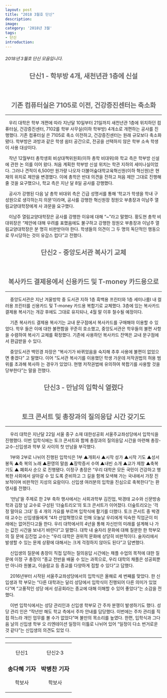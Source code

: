 ```yaml
---
layout: post
title: "2018 3월호 단신"
description:
image:
category: '2018년 3월'
tags:
- 단신
introduction:
---
```


<h4 style="color:#686868"><i>2018년 3월호 단신 모음입니다.</i></h4>

<center>
<h2 style="color:#686868;">단신1 - 학부방 4개, 새천년관 1층에 신설</h2>
<br/>
<h2 style="color:#686868;">기존 컴퓨터실은 7105로 이전, 건강증진센터는 축소화</h2>
<hr/>
</center>

<!-- 단신 1 -->
&nbsp; &nbsp;우리 대학은 학부 개편에 따라 지난달 10일부터 21일까지 새천년관 1층에 위치하던 컴퓨터실,
건강증진센터, 7102를 학부 사무실(이하 학부방) 4개소로 개편하는 공사를 진행했다. 기존 컴퓨터실
은 7105로 축소 이전하고, 건강증진센터는 원래 규모보다 축소화됐다. 학부방은 과방과 같은 학생
쉼터 공간으로, 전공을 선택하지 않은 학부 소속 학생이 사용 대상이다.

&nbsp; &nbsp;작년 12월부터 총학생회 비상대책위원회(이하 총학 비대위)와 학교 측은 학부방 신설에 관한 논
의를 이어 왔다. 처음 계획한 학부방 신설 위치는 학관 지하의 세미나실이었다. 그러나 견적이
6,500만 원가량 나오자 더불어숲대학교육혁신원(이하 혁신원)은 현재의 위치로 제안을 변경했다.
이에 총학은 반대 의견을 전하고 처음 제안 그대로 진행해 줄 것을 요구했으나, 학교 측은 지난
달 8일 공사를 강행했다.

&nbsp; &nbsp;공사가 강행된 다음 날 총학 비대위 측은 긴급 성명서를 통해 ‘학교가 학생을 학내 구성원으로
생각하는지 의문’이라며, 공사를 강행한 혁신원장 정원오 부총장과 이남주 열림교양대학장에게 사
과문을 요구했다.

&nbsp; &nbsp;이남주 열림교양대학장은 공사를 강행한 이유에 대해 “~”라고 말했다. 황도현 총학 비대위장은
“제안에 대해 우려를 표했음에도 불구하고 강행한 정원오 부총장과 이남주 열림교양대학장은 분
명히 비판받아야 한다. 학생들의 의견이 그 두 명의 독단적인 행동으로 무시당하는 것이 유감스
럽다”고 전했다.

<center>
<h2 style="color:#686868;">단신2 - 중앙도서관 복사기 교체</h2>
<br/>
<h2 style="color:#686868;">복사카드 결제용에서 신용카드 및 T-money 카드용으로</h2>
<hr/>
</center>

<!-- 단신 2 -->
&nbsp; &nbsp; 중앙도서관은 지난 겨울방학 중 도서관 지하 1층 흑백용 프린터와 1층 세미나룸Ⅰ 내 컬러용
프린터를 신용카드 및 T-money 카드용 복합기로 교체했다. 3층에 있는 복사카드 결제용 복사기는
개강 후에도 그대로 유지되나, 4월 말 이후 철수될 예정이다.

&nbsp; &nbsp; 기존 복사카드 결제용 복사기는 교내 문구점에서 복사카드를 구매해야 이용할 수 있었다. 학우
들은 이에 대한 불편함을 꾸준히 호소했고, 중앙도서관은 학우들의 불편 사항을 수렴하여 복사기
교체를 확정했다. 기존에 사용하던 복사카드 잔액은 교내 문구점에서 환급받을 수 있다.

&nbsp; &nbsp; 중앙도서관 백민경 차장은 “복사기가 바뀌었음을 숙지해 추후 사용에 불편이 없었으면 좋겠다”
고 말했다. 이어 “도서관 복사기를 이용했던 학생 가운데 저작권법의 허용 범위를 초과해 복사하
는 경우가 있었다. 현행 저작권법에 유의하여 복합기를 사용할 것을 당부한다”는 말을 전했다.

<center>
<h2 style="color:#686868;">단신3 - 만남의 입학식 열렸다</h2>
<br/>
<h2 style="color:#686868;">토크 콘서트 및 총장과의 질의응답 시간 갖기도</h2>
<hr/>
</center>

<!-- 단신 3 -->
&nbsp; &nbsp; 우리 대학은 지난달 22일 서울 중구 소재 대한성공회 서울주교좌성당에서 입학식을 진행했다.
이번 입학식에는 토크 콘서트와 함께 총장과의 질의응답 시간을 마련해 총장-교수-신입생과 학부
모 사이의 첫 만남을 부각했다.

&nbsp; &nbsp; 1부와 2부로 나뉘어 진행된 입학식은 1부 ▲개회사 ▲시작 성가 ▲시작 기도 ▲성서 봉독 ▲축
복의 노래 ▲환영의 말씀 ▲장학증서 수여 ▲내빈 소개 ▲교가 제창 ▲축복 기도 ▲ 폐회사 순으
로 진행됐다. 이정구 총장은 “우리 대학은 모든 국민이 건강하고 행복한 사회에서 살아갈 수 있
도록 준비하고 그 길을 함께 모색해 가는 국내에서 가장 진보적이며 비판적인 지성의 요람이다.
신입생 여러분의 입학을 진심으로 축복한다”는 환영사를 전했다.

&nbsp; &nbsp; ‘만남’을 주제로 한 2부 축하 행사에서는 사회과학부 김진업, 박경태 교수와 신문방송학과 김창
남 교수로 구성된 ‘더숲트리오’의 토크 콘서트가 이어졌다. 더숲트리오는 ‘걱정 말아요 그대’ 등 4
개의 가요를 부르며 입학식에 활기를 더했다.
토크 콘서트 중 박경태 교수는 신입생들에게 “4차 산업혁명으로 인해 오늘날 우리에게 익숙한
직업군이 미래에는 없어진다고들 한다. 우리 대학에서의 4년을 통해 자신만의 미래를 설계해 나
가는 값진 시간을 보내기 바란다”고 말했다. 대학 내 술자리 문화에 대해 질문한 한 학부모의 질
문에 김진업 교수는 “우리 대학은 권위적 문화에 상당히 비판적이다. 술자리에서 발생할 수 있는
문제 상황에 대해서는 크게 걱정하지 않아도 된다”고 답변했다.

&nbsp; &nbsp; 신입생의 질문에 총장이 직접 답하는 질의응답 시간에는 채플 수업의 목적에 대한 질문에 이정
구 총장이 “종교 전반을 배울 수 있는 과목으로, 우리 대학의 채플은 성공회뿐만 아니라 원불교,
이슬람교 등 종교를 다양하게 접할 수 있다”고 답했다.

&nbsp; &nbsp; 2016년부터 시작된 서울주교좌성당에서의 입학식은 올해로 세 번째를 맞았다. 한 신입생과 학
부모는 “다른 대학과는 달리 성당에서 입학식이 진행되어 다른 의미가 있었다”며 “고풍적인 성당
에서 성공회라는 종교에 대해 이해할 수 있어 좋았다”는 소감을 전했다.

&nbsp; &nbsp; 이번 입학식에서는 성당 관리인과 신입생 학부모 간 주차 분쟁이 발생하기도 했다. 성당 관리
인은 “작년만 해도 학교 측에서 주차 안내를 담당했다. 이번에는 주차 관리를 직접 하느라 개인
업무를 볼 수가 없었다”며 불만의 목소리를 높였다. 한편, 입학식과 그다음 날의 신입생 학부 오
리엔테이션 일정이 이틀로 나뉘어 있어 “일정이 다소 번거로운 것 같다”는 신입생의 의견도 있었
다.

<!-- 글쓴이 들 -->
<hr/>
<section class="author" itemprop="author">
  <div class="details" itemscope itemtype="http://schema.org/Person">
    <center>
      <table>
        <tr>
          <td>
            <center>
            <p class="def">단신1</p>
            <h3 class="name">송다혜 기자</h3>
            <p class="desc">학보사</p>
            </center>
          </td>
          <td>
            <center>
            <p class="def">단신2·3</p>
            <h3 class="name">박병찬 기자</h3>
            <p class="desc">학보사</p>
            </center>
          </td>
        </tr>
      </table>
    </center>
  </div>
</section>
